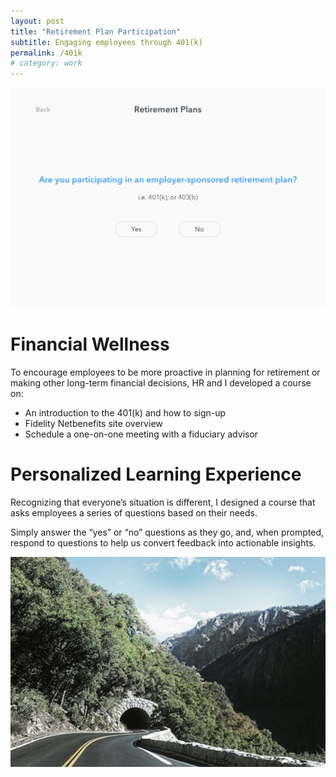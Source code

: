 ```yaml
---
layout: post
title: "Retirement Plan Participation"
subtitle: Engaging employees through 401(k)
permalink: /401k
# category: work
---
```


<div id="browser-border">
	<div id="browser-toolbar">
		<div id="browser-x"></div>
		<div id="browser-min"></div>
		<div id="browser-full"></div>
	</div>
	<img src="/img/401k.png">
</div>


# Financial Wellness
 
  To encourage employees to be more proactive in planning for retirement or making other long-term financial decisions, HR and I developed a course on: 

  * An introduction to the 401(k) and how to sign-up
  * Fidelity Netbenefits site overview
  * Schedule a one-on-one meeting with a fiduciary advisor


# Personalized Learning Experience

  Recognizing that everyone’s situation is different, I designed a course that asks employees a series of questions based on their needs.

  Simply answer the “yes” or “no” questions as they go, and, when prompted, respond to questions to help us convert feedback into actionable insights. 

  ![Image of Yaktocat](/img/1.jpg)
